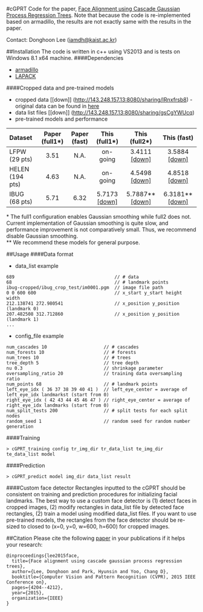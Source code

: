 #cGPRT
Code for the paper, [Face Alignment using Cascade Gaussian Process Regression Trees](http://slsp.kaist.ac.kr/paperdata/Face_Alignment_Using.pdf). 
Note that because the code is re-implemented based on armadillo, the results are not exactly same with the results in the paper.

Contact: Donghoon Lee (iamdh@kaist.ac.kr) 

##Installation
The code is written in c++ using VS2013 and is tests on Windows 8.1 x64 machine.
####Dependencies
- [armadillo](http://arma.sourceforge.net/)
- [LAPACK](http://www.netlib.org/lapack/)

####Cropped data and pre-trained models
- cropped data [[down]] (http://143.248.157.13:8080/sharing/IRnxfrsb8) - original data can be found in [here](http://ibug.doc.ic.ac.uk/resources/300-W/)
- data list files [[down]] (http://143.248.157.13:8080/sharing/gsCgYWUcq)
- pre-trained models and performance

| Dataset         | Paper (full1*)  | Paper (fast)  | This (full1*)  | This (full2*)  | This (fast) |
| :---            | :---:           | :---:         | :---:         |  :---:        |  :---:      | 
| LFPW (29 pts)   | 3.51            | N.A.          | on-going | 3.4111 [[down]](http://143.248.157.13:8080/sharing/fFWIHLSHN) | 3.5884 [[down]](http://143.248.157.13:8080/sharing/9OGXZAdvx) |
| HELEN (194 pts) | 4.63            | N.A.          | on-going | 4.5498 [[down]](http://143.248.157.13:8080/sharing/Te7Lhfb8s) | 4.8518 [[down]](http://143.248.157.13:8080/sharing/FQUJxlmDD) |
| IBUG (68 pts)   | 5.71            | 6.32          | 5.7173 [[down]](http://143.248.157.13:8080/sharing/HWSlbzpED) | 5.7887** [[down]](http://143.248.157.13:8080/sharing/FEzFBql11) | 6.3181** [[down]](http://143.248.157.13:8080/sharing/mXfem3ria)|

\* The full1 configuration enables Gaussian smoothing while full2 does not. Current implementation of Gaussian smoothing is quite slow, and performance improvement is not comparatively small. Thus, we recommend disable Gaussian smoothing. <br>
\** We recommend these models for general purpose.

##Usage
####Data format
- data_list example
```
689                                     // # data
68                                      // # landmark points
ibug-cropped/ibug_crop_test/im0001.pgm  // image file path
0 0 600 600                             // x_start y_start height width
212.138741 272.980541                   // x_position y_position (landmark 0)
207.482508 312.712860                   // x_position y_position (landmark 1)
...
```
- config_file example
```
num_cascades 10                     // # cascades
num_forests 10                      // # forests
num_trees 10                        // # trees
tree_depth 5                        // tree depth
nu 0.3                              // shrinkage parameter
oversampling_ratio 20               // training data oversampling ratio
num_points 68                       // # landmark points
left_eye_idx ( 36 37 38 39 40 41 )  // left_eye_center = average of left_eye_idx landmarkst (start from 0)
right_eye_idx ( 42 43 44 45 46 47 ) // right_eye_center = average of right_eye_idx landmarks (start from 0)
num_split_tests 200                 // # split tests for each split nodes
random_seed 1                       // random seed for random number generation
```
####Training
```
> cGPRT_training config tr_img_dir tr_data_list te_img_dir te_data_list model
```
####Prediction
```
> cGPRT_predict model img_dir data_list result
```

####Custom face detector
Rectangles inputted to the cGPRT should be consistent on training and prediction procedures for initializing facial landmarks. The best way to use a custom face detector is (1) detect faces in cropped images, (2) modify rectangles in data_list file by detected face rectangles, (2) train a model using modified data_list files. If you want to use pre-trained models, the rectangles from the face detector should be re-sized to closed to (x=0, y=0, w=600, h=600) for cropped images.

##Citation
Please cite the following [paper](http://slsp.kaist.ac.kr/paperdata/Face_Alignment_Using.pdf) in your publications if it helps your research:
```
@inproceedings{lee2015face,
  title={Face alignment using cascade gaussian process regression trees},
  author={Lee, Donghoon and Park, Hyunsin and Yoo, Chang D},
  booktitle={Computer Vision and Pattern Recognition (CVPR), 2015 IEEE Conference on},
  pages={4204--4212},
  year={2015},
  organization={IEEE}
}
```


